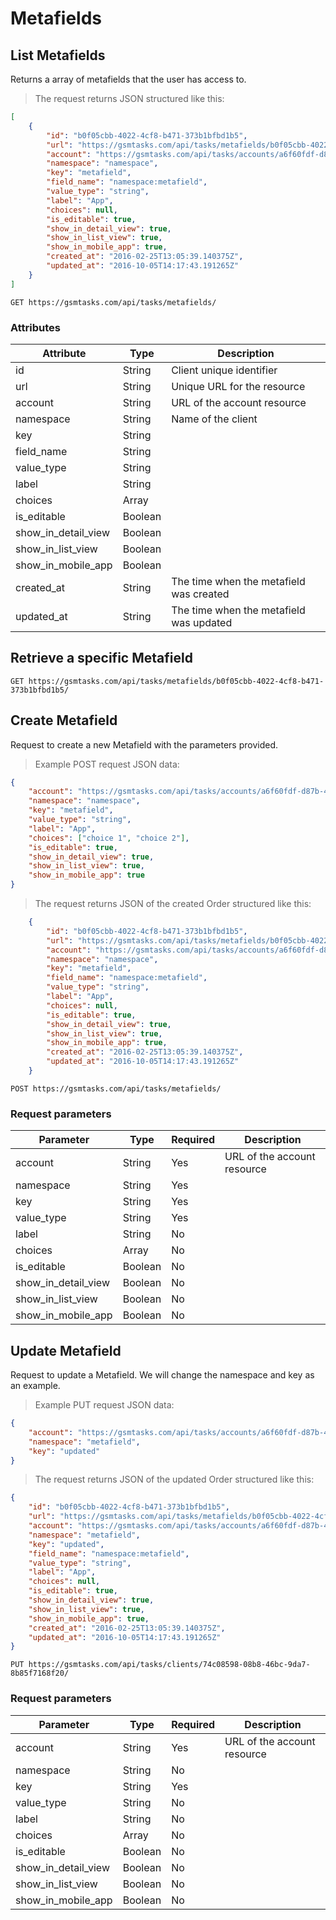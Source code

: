 # Metafields

## List Metafields

Returns a array of metafields that the user has access to.

> The request returns JSON structured like this:

```json
[
    {
        "id": "b0f05cbb-4022-4cf8-b471-373b1bfbd1b5",
        "url": "https://gsmtasks.com/api/tasks/metafields/b0f05cbb-4022-4cf8-b471-373b1bfbd1b5/",
        "account": "https://gsmtasks.com/api/tasks/accounts/a6f60fdf-d87b-4c5d-b5ec-67a90cd16236/",
        "namespace": "namespace",
        "key": "metafield",
        "field_name": "namespace:metafield",
        "value_type": "string",
        "label": "App",
        "choices": null,
        "is_editable": true,
        "show_in_detail_view": true,
        "show_in_list_view": true,
        "show_in_mobile_app": true,
        "created_at": "2016-02-25T13:05:39.140375Z",
        "updated_at": "2016-10-05T14:17:43.191265Z"
    }
]
```

`GET https://gsmtasks.com/api/tasks/metafields/`

### Attributes

Attribute           | Type   | Description
------------------- | ------ | -----------
id                  | String | Client unique identifier
url                 | String | Unique URL for the resource
account             | String | URL of the account resource
namespace           | String | Name of the client
key                 | String | 
field_name          | String | 
value_type          | String | 
label               | String | 
choices             | Array  | 
is_editable         | Boolean| 
show_in_detail_view | Boolean| 
show_in_list_view   | Boolean| 
show_in_mobile_app  | Boolean| 
created_at          | String | The time when the metafield was created
updated_at          | String | The time when the metafield was updated

## Retrieve a specific Metafield

`GET https://gsmtasks.com/api/tasks/metafields/b0f05cbb-4022-4cf8-b471-373b1bfbd1b5/`

## Create Metafield

Request to create a new Metafield with the parameters provided.

> Example POST request JSON data:

```json
{
    "account": "https://gsmtasks.com/api/tasks/accounts/a6f60fdf-d87b-4c5d-b5ec-67a90cd16236/",
    "namespace": "namespace",
    "key": "metafield",
    "value_type": "string",
    "label": "App",
    "choices": ["choice 1", "choice 2"],
    "is_editable": true,
    "show_in_detail_view": true,
    "show_in_list_view": true,
    "show_in_mobile_app": true
}
```

> The request returns JSON of the created Order structured like this:

```json
    {
        "id": "b0f05cbb-4022-4cf8-b471-373b1bfbd1b5",
        "url": "https://gsmtasks.com/api/tasks/metafields/b0f05cbb-4022-4cf8-b471-373b1bfbd1b5/",
        "account": "https://gsmtasks.com/api/tasks/accounts/a6f60fdf-d87b-4c5d-b5ec-67a90cd16236/",
        "namespace": "namespace",
        "key": "metafield",
        "field_name": "namespace:metafield",
        "value_type": "string",
        "label": "App",
        "choices": null,
        "is_editable": true,
        "show_in_detail_view": true,
        "show_in_list_view": true,
        "show_in_mobile_app": true,
        "created_at": "2016-02-25T13:05:39.140375Z",
        "updated_at": "2016-10-05T14:17:43.191265Z"
    }
```

`POST https://gsmtasks.com/api/tasks/metafields/`

### Request parameters

Parameter             | Type   | Required | Description
--------------------- | ------ | -------  | -----------
account               | String | Yes      | URL of the account resource
namespace             | String | Yes      | 
key                   | String | Yes      | 
value_type            | String | Yes      |
label                 | String | No       |
choices               | Array  | No       |
is_editable           | Boolean| No       |
show_in_detail_view   | Boolean| No       |
show_in_list_view     | Boolean| No       |
show_in_mobile_app    | Boolean| No       |

## Update Metafield

Request to update a Metafield. We will change the namespace and key as an example.

> Example PUT request JSON data:

```json
{
    "account": "https://gsmtasks.com/api/tasks/accounts/a6f60fdf-d87b-4c5d-b5ec-67a90cd16236/",
    "namespace": "metafield",
    "key": "updated"
}
```

> The request returns JSON of the updated Order structured like this:

```json
{
    "id": "b0f05cbb-4022-4cf8-b471-373b1bfbd1b5",
    "url": "https://gsmtasks.com/api/tasks/metafields/b0f05cbb-4022-4cf8-b471-373b1bfbd1b5/",
    "account": "https://gsmtasks.com/api/tasks/accounts/a6f60fdf-d87b-4c5d-b5ec-67a90cd16236/",
    "namespace": "metafield",
    "key": "updated",
    "field_name": "namespace:metafield",
    "value_type": "string",
    "label": "App",
    "choices": null,
    "is_editable": true,
    "show_in_detail_view": true,
    "show_in_list_view": true,
    "show_in_mobile_app": true,
    "created_at": "2016-02-25T13:05:39.140375Z",
    "updated_at": "2016-10-05T14:17:43.191265Z"
}
```

`PUT https://gsmtasks.com/api/tasks/clients/74c08598-08b8-46bc-9da7-8b85f7168f20/`

### Request parameters

Parameter             | Type   | Required | Description
--------------------- | ------ | -------  | -----------
account               | String | Yes      | URL of the account resource
namespace             | String | No       | 
key                   | String | Yes      | 
value_type            | String | No       |
label                 | String | No       |
choices               | Array  | No       |
is_editable           | Boolean| No       |
show_in_detail_view   | Boolean| No       |
show_in_list_view     | Boolean| No       |
show_in_mobile_app    | Boolean| No       |
